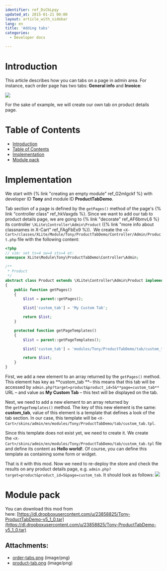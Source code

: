 ```yaml
---
identifier: ref_DsCbLpqy
updated_at: 2015-01-21 00:00
layout: article_with_sidebar
lang: en
title: 'Adding tabs'
categories:
  - Developer docs

---
```



# Introduction

This article describes how you can tabs on a page in admin area. For instance, each order page has two tabs: **General info** and **Invoice**: 

![]({{site.baseurl}}/attachments/8225436/8356201.png)

For the sake of example, we will create our own tab on product details page.

# Table of Contents

*   [Introduction](#introduction)
*   [Table of Contents](#table-of-contents)
*   [Implementation](#implementation)
*   [Module pack](#module-pack)

# Implementation

We start with {% link "creating an empty module" ref_G2mlgckf %} with developer ID **Tony** and module ID **ProductTabDemo**.

Tab section of a page is defined by the `getPages()` method of the page's {% link "controller class" ref_hkVaxgds %}. Since we want to add our tab to product details page, we are going to {% link "decorate" ref_AF6bmvL6 %} its controller `\XLite\Controller\Admin\Product` ({% link "more info about classnames in X-Cart" ref_FAgFbEx9 %}).  We create the `<X-Cart>/classes/XLite/Module/Tony/ProductTabDemo/Controller/Admin/Product.php` file with the following content: 

```php
<?php
// vim: set ts=4 sw=4 sts=4 et:
namespace XLite\Module\Tony\ProductTabDemo\Controller\Admin;

/**
 * Product
 */
abstract class Product extends \XLite\Controller\Admin\Product implements \XLite\Base\IDecorator
{
    public function getPages()
    {
        $list = parent::getPages();

        $list['custom_tab'] = 'My Custom Tab';

        return $list;
    }

    protected function getPageTemplates()
    {
        $list = parent::getPageTemplates();

        $list['custom_tab'] = 'modules/Tony/ProductTabDemo/tab/custom_tab.tpl';

        return $list;
    }
}
```

First, we add a new element to an array returned by the `getPages()` method. This element has key as **custom_tab **– this means that this tab will be accessed by
`admin.php?target=product&product_id=5&**page=custom_tab**` URL – and value as **My Custom Tab** – this text will be displayed on the tab.

Next, we need to add a new element to an array returned by the `getPageTemplates()` method. The key of this new element is the same: **custom_tab**, value of this element is a template that defines a look of the tab section. In our case, this template will be `<X-Cart>/skins/admin/en/modules/Tony/ProductTabDemo/tab/custom_tab.tpl`.

Since this template does not exist yet, we need to create it. We create the `<X-Cart>/skins/admin/en/modules/Tony/ProductTabDemo/tab/custom_tab.tpl` file and define its content as **Hello world!**. Of course, you can define this template as containing some form or widget.

That is it with this mod. Now we need to re-deploy the store and check the results on any product details page, e.g. `admin.php?target=product&product_id=5&page=custom_tab`. It should look as follows: ![]({{site.baseurl}}/attachments/8225436/8356202.png)

# Module pack

You can download this mod from here: [https://dl.dropboxusercontent.com/u/23858825/Tony-ProductTabDemo-v5_1_0.tar](https://dl.dropboxusercontent.com/u/23858825/Tony-ProductTabDemo-v5_1_0.tar)

## Attachments:

* [order-tabs.png]({{site.baseurl}}/attachments/8225436/8356201.png) (image/png)
* [product-tab.png]({{site.baseurl}}/attachments/8225436/8356202.png) (image/png)
